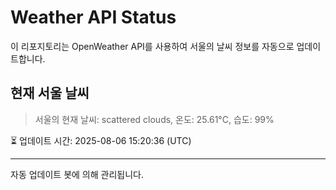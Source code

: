 
# Weather API Status

이 리포지토리는 OpenWeather API를 사용하여 서울의 날씨 정보를 자동으로 업데이트합니다.

## 현재 서울 날씨
> 서울의 현재 날씨: scattered clouds, 온도: 25.61°C, 습도: 99%

⏳ 업데이트 시간: 2025-08-06 15:20:36 (UTC)

---
자동 업데이트 봇에 의해 관리됩니다.
